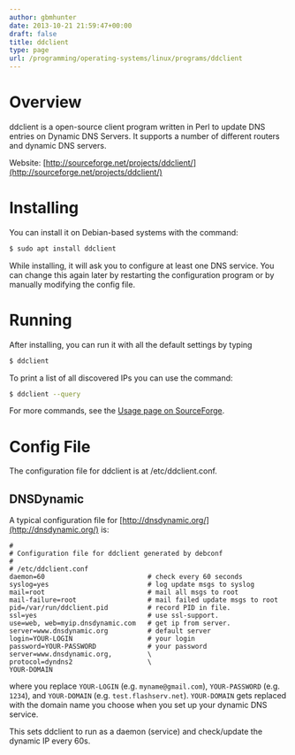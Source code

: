 ```yaml
---
author: gbmhunter
date: 2013-10-21 21:59:47+00:00
draft: false
title: ddclient
type: page
url: /programming/operating-systems/linux/programs/ddclient
---
```


# Overview

ddclient is a open-source client program written in Perl to update DNS entries on Dynamic DNS Servers. It supports a number of different routers and dynamic DNS servers.

Website: [http://sourceforge.net/projects/ddclient/](http://sourceforge.net/projects/ddclient/)

# Installing

You can install it on Debian-based systems with the command:

```sh    
$ sudo apt install ddclient
```

While installing, it will ask you to configure at least one DNS service. You can change this again later by restarting the configuration program or by manually modifying the config file.

# Running

After installing, you can run it with all the default settings by typing

```sh    
$ ddclient
```

To print a list of all discovered IPs you can use the command:

```sh    
$ ddclient --query
```

For more commands, see the [Usage page on SourceForge](https://sourceforge.net/p/ddclient/wiki/usage/).

# Config File

The configuration file for ddclient is at /etc/ddclient.conf.

## DNSDynamic

A typical configuration file for [http://dnsdynamic.org/](http://dnsdynamic.org/) is:

```
#
# Configuration file for ddclient generated by debconf
#
# /etc/ddclient.conf
daemon=60                          # check every 60 seconds
syslog=yes                         # log update msgs to syslog
mail=root                          # mail all msgs to root
mail-failure=root                  # mail failed update msgs to root
pid=/var/run/ddclient.pid          # record PID in file.
ssl=yes                            # use ssl-support.
use=web, web=myip.dnsdynamic.com   # get ip from server.
server=www.dnsdynamic.org          # default server
login=YOUR-LOGIN                   # your login
password=YOUR-PASSWORD             # your password
server=www.dnsdynamic.org,         \
protocol=dyndns2                   \
YOUR-DOMAIN
```

where you replace `YOUR-LOGIN` (e.g. `myname@gmail.com`), `YOUR-PASSWORD` (e.g. `1234`), and `YOUR-DOMAIN` (e.g. `test.flashserv.net`). `YOUR-DOMAIN` gets replaced with the domain name you choose when you set up your dynamic DNS service.

This sets ddclient to run as a daemon (service) and check/update the dynamic IP every 60s.
